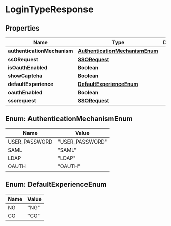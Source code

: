 # LoginTypeResponse

## Properties
Name | Type | Description | Notes
------------ | ------------- | ------------- | -------------
**authenticationMechanism** | [**AuthenticationMechanismEnum**](#AuthenticationMechanismEnum) |  |  [optional]
**ssORequest** | [**SSORequest**](SSORequest.md) |  |  [optional]
**isOauthEnabled** | **Boolean** |  |  [optional]
**showCaptcha** | **Boolean** |  |  [optional]
**defaultExperience** | [**DefaultExperienceEnum**](#DefaultExperienceEnum) |  |  [optional]
**oauthEnabled** | **Boolean** |  |  [optional]
**ssorequest** | [**SSORequest**](SSORequest.md) |  |  [optional]

<a name="AuthenticationMechanismEnum"></a>
## Enum: AuthenticationMechanismEnum
Name | Value
---- | -----
USER_PASSWORD | &quot;USER_PASSWORD&quot;
SAML | &quot;SAML&quot;
LDAP | &quot;LDAP&quot;
OAUTH | &quot;OAUTH&quot;

<a name="DefaultExperienceEnum"></a>
## Enum: DefaultExperienceEnum
Name | Value
---- | -----
NG | &quot;NG&quot;
CG | &quot;CG&quot;
